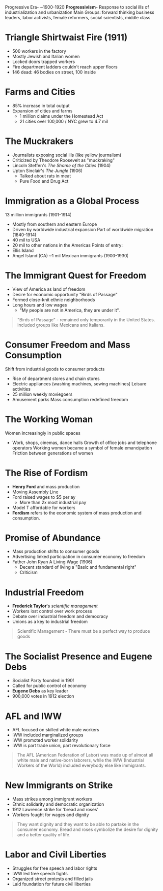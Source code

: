 Progressive Era- ~1900-1920
**Progressivism**- Response to social ills of industrialization and urbanization
Main Groups: forward thinking business leaders, labor activists, female reformers, social scientists, middle class
# Triangle Shirtwaist Fire (1911)
- 500 workers in the factory
- Mostly Jewish and Italian women
- Locked doors trapped workers
- Fire department ladders couldn't reach upper floors
- 146 dead: 46 bodies on street, 100 inside
# Farms and Cities
- 85% increase in total output
- Expansion of cities and farms
	- 1 million claims under the Homestead Act
	- 21 cities over 100,000 / NYC grew to 4.7 mil
# The Muckrakers
- Journalists exposing social ills (like yellow journalism)
- Criticized by Theodore Roosevelt as "muckraking"
- Lincoln Steffen's *The Shame of the Cities* (1904)
- Upton Sinclair's *The Jungle* (1906)
	- Talked about rats in meat
	- Pure Food and Drug Act
# Immigration as a Global Process
13 million immigrants (1901-1914)
- Mostly from southern and eastern Europe
- Driven by worldwide industrial expansion
Part of worldwide migration (1840-1914)
- 40 mil to USA
- 20 mil to other nations in the Americas
Points of entry:
- Ellis Island
- Angel Island (CA)
~1 mil Mexican immigrants (1900-1930)
# The Immigrant Quest for Freedom
- View of America as land of freedom
- Desire for economic opportunity "Birds of Passage"
- Formed close-knit ethnic neighborhoods
- Long hours and low wages
	- "My people are not in America, they are under it".
> "Birds of Passage" - remained only temporarily in the United States. Included groups like Mexicans and Italians.

# Consumer Freedom and Mass Consumption
Shift from industrial goods to consumer products
- Rise of department stores and chain stores
- Electric appliances (washing machines, sewing machines)
Leisure activities
- 25 million weekly moviegoers
- Amusement parks
Mass consumption redefined freedom
# The Working Woman
Women increasingly in public spaces
- Work, shops, cinemas, dance halls
Growth of office jobs and telephone operators
Working women became a symbol of female emancipation
Friction between generations of women
# The Rise of Fordism
- **Henry Ford** and mass production
- Moving Assembly Line
- Ford raised wages to $5 per ay
	- More than 2x most industrial pay
- Model T affordable for workers
- **Fordism** refers to the economic system of mass production and consumption.
# Promise of Abundance
- Mass production shifts to consumer goods
- Advertising linked participation in consumer economy to freedom
- Father John Ryan A Living Wage (1906)
	- Decent standard of living a "Basic and fundamental right"
	- Criticism
# Industrial Freedom
- **Frederick Taylor**'s *scientific management*
- Workers lost control over work process
- Debate over industrial freedom and democracy
- Unions as a key to industrial freedom
> Scientific Management - There must be a perfect way to produce goods

# The Socialist Presence and Eugene Debs
- Socialist Party founded in 1901
- Called for public control of economy
- **Eugene Debs** as key leader
- 900,000 votes in 1912 election
# AFL and IWW
- AFL focused on skilled white male workers
- IWW included marginalized groups
- IWW promoted worker solidarity
- IWW is part trade union, part revolutionary force
> The AFL (American Federation of Labor) was made up of almost all white male and native-born laborers, while the IWW (Industrial Workers of the World) included everybody else like immigrants.
# New Immigrants on Strike
- Mass strikes among immigrant workers
- Ethnic solidarity and democratic organization
- 1912 Lawrence strike for 'bread and roses'
- Workers fought for wages and dignity
> They want dignity and they want to be able to partake in the consumer economy.
> Bread and roses symbolize the desire for dignity and a better quality of life.
# Labor and Civil Liberties
- Struggles for free speech and labor rights
- IWW led free speech fights
- Organized street protests and filled jails
- Laid foundation for future civil liberties

